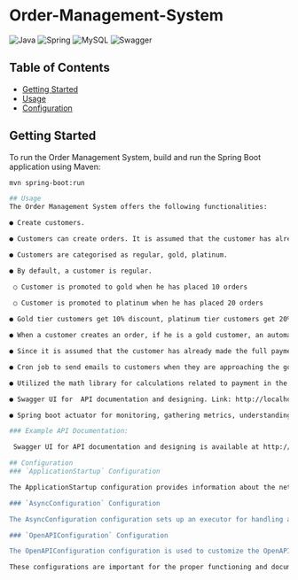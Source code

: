 # Order-Management-System

![Java](https://img.shields.io/badge/java-%23ED8B00.svg?style=for-the-badge&logo=java&logoColor=white)
![Spring](https://img.shields.io/badge/spring-%236DB33F.svg?style=for-the-badge&logo=spring&logoColor=white)
![MySQL](https://img.shields.io/badge/mysql-%2300f.svg?style=for-the-badge&logo=mysql&logoColor=white)
![Swagger](https://img.shields.io/badge/-Swagger-%23Clojure?style=for-the-badge&logo=swagger&logoColor=white)

## Table of Contents
- [Getting Started](#getting-started)
- [Usage](#usage)
- [Configuration](#configuration)

## Getting Started
To run the Order Management System, build and run the Spring Boot application using Maven:
   ```sh
   mvn spring-boot:run

## Usage
The Order Management System offers the following functionalities:

  ● Create customers.

  ● Customers can create orders. It is assumed that the customer has already made the payment while creating the order.

  ● Customers are categorised as regular, gold, platinum.

  ● By default, a customer is regular.
  
    ○ Customer is promoted to gold when he has placed 10 orders
    
    ○ Customer is promoted to platinum when he has placed 20 orders

  ● Gold tier customers get 10% discount, platinum tier customers get 20% discount.

  ● When a customer creates an order, if he is a gold customer, an automatic 10% discount is applied on the order. 20% for platinum customers.

  ● Since it is assumed that the customer has already made the full payment during creation of the order, this discount information has to be     kept safe by the application. We need to keep track of how much discount is given to which customer and for which order, so that customers      can claim money back later.

  ● Cron job to send emails to customers when they are approaching the gold/platinum barriers.
  
  ● Utilized the math library for calculations related to payment in the service logic. 

  ● Swagger UI for  API documentation and designing. Link: http://localhost:8080/swagger-ui/index.html
  
  ● Spring boot actuator for monitoring, gathering metrics, understanding traffic, and know the state of our database
 
### Example API Documentation:

    Swagger UI for API documentation and designing is available at http://localhost:8080/swagger-ui/index.html.

## Configuration
### `ApplicationStartup` Configuration

The ApplicationStartup configuration provides information about the network availability of your application. It prints the application's network access URL when the application starts.

### `AsyncConfiguration` Configuration

The AsyncConfiguration configuration sets up an executor for handling asynchronous tasks in the application. It specifies the core pool size, maximum pool size, and other settings for handling asynchronous tasks.

### `OpenAPIConfiguration` Configuration

The OpenAPIConfiguration configuration is used to customize the OpenAPI documentation for your application. It sets the application's title, version, description, terms of service, and licensing information for the Swagger API documentation.

These configurations are important for the proper functioning and documentation of your application. Make sure to include them in your project and customize them according to your needs.

